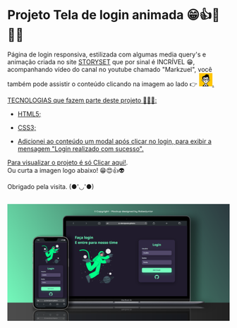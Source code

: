 <h1>Projeto Tela de login animada 😁👍🚀🧑‍🚀</h1>

Página de login responsiva, estilizada com algumas media query's e animação criada no site <a href="https://storyset.com/">STORYSET</a> que por sinal é INCRÍVEL 😁, acompanhando vídeo do canal no youtube chamado "Markzuel", você também pode assistir o conteúdo clicando na imagem ao lado 👉 <a target="_blank" href="https://www.youtube.com/watch?v=69-WfrVBli8&ab_channel=Markzuel"><img width="30px" src="./assets/img/channels4_profile.jpg" alt="canal-markzuel" >.

TECNOLOGIAS que fazem parte deste projeto 🧑‍🚀🚀:

- HTML5;
- CSS3;

- Adicionei ao conteúdo um modal após clicar no login, para exibir a mensagem "Login realizado com sucesso".

Para visualizar o projeto é só <a target="_blank" href="https://robertojunnior.github.io/projeto-tela-de-login/"> Clicar aqui!</a>. <br>
Ou curta a imagen logo abaixo! 😁😍👍👽


Obrigado pela visita. (●'◡'●) 
<br>
<br>

<div align="center">
<a target="_blank" href="https://robertojunnior.github.io/projeto-tela-de-login/">
    <img width="" src="./assets/img/mockup-github-telaLogin.png" alt="site-mundo-geek">
</a>
</div>
